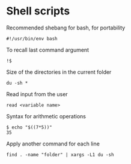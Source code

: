 # Shell scripts

Recommended shebang for bash, for portability
```
#!/usr/bin/env bash
```

To recall last command argument
```
!$
```


Size of the directories in the current folder
```
du -sh *
```

Read input from the user
```
read <variable name>
```

Syntax for arithmetic operations
```
$ echo "$((7*5))"
35
```

Apply another command for each line
```
find . -name "folder" | xargs -L1 du -sh
```
